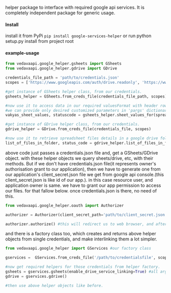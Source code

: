helper package to interface with required google api services. It is completely independent package for generic usage.

#### Install
install it from PyPi
   `pip install google-services-helper`
or run python setup.py install from project root

#### example-usage
```python
from vedavaapi.google_helper.gsheets import GSheets
from vedavaapi.google_helper.gdrive import GDrive

credentials_file_path = 'path/to/credentials.json'
scopes = ['https://www.googleapis.com/auth/drive.readonly', 'https://www.googleapis.com/auth/spreadsheets.readonly']

#get instance of GSheets helper class, from our credentials.
gsheets_helper = GSheets.from_creds_file(credentials_file_path, scopes)

#now use it to access data in our required valuesFormat with header row mapping, etc.
#we can provide only desired customized parameters in 'pargs' dictionary parameter. if no custom 'fields' are choosen in pargs, then all fields will be returned. if no range mentioned, all sheet values will be returned.
vakyas_sheet_values, statuscode = gsheets_helper.sheet_values_for(spreadsheet_id='someGooGleSheetId',sheet_id='Vakyas', pargs={'idType':'title', 'valuesFormat':'maps', 'fields':['Vakya_id', 'Tantrayukti_tag', 'Vakya'], 'range':'1:27'} )

#get instance of GDrive helper class, from our credentials.
gdrive_helper = GDrive.from_creds_file(credentials_file, scopes)

#now use it to retrieve spreadsheet files details in a google drive folder
list_of_files_in_folder, status_code = gdrive_helper.list_of_files_in_folder(folder_id='bJUyfjaitxkzsl_jagkkahajru2acd', mime_types=['application/vnd.google-apps.spreadsheet'], additional_pargs={'orderBy':'recency'})
```

above code just passes a credentials.json file and, get a GSheets/GDrive object. with these helper objects we query sheets/drive, etc, with their methods. But if we don't have credentials.json file(it represents owner's authorisation grant to our application), then we have to generate one from our application's client_secret.json file we get from google api console.(this client_secret.json is like id of our app.). in this case resource user, and application owner is same. we have to grant our app permission to access our files. for that fallow below. once credentials.json is there, no need of this.
```python
from vedavaapi.google_helper.oauth import Authorizer

authorizer = Authorizer(client_secret_path='path/to/client_secret.json', credentials_storage_path='path/to/credentials.json', scopes=['https://www.googleapis.com/auth/drive.readonly', 'https://www.googleapis.com/auth/spreadsheets.readonly'])

authorizer.authorize() #this will redirect us to web browser, and after completion of authorisation credentials will be stored at given path. we can use these credentials and start using helper packages like above.

```

and there is a factory class too, which creates and returns above helper objects from single credentials, and make interlinking them a lot simpler.
```python
from vedavaapi.google_helper import GServices #our factory class

gservices =  GServices.from_creds_file('/path/to/credentialsfile', scopes=scopes) #instantiate a wrapper factory.

#now get required helpers for those credentials from helper factory.
gsheets = gservices.gsheets(enable_drive_service_linking=True) #all arguments are optional.
gdrive = gservices.gdrive()

#then use above helper objects like before.
```

